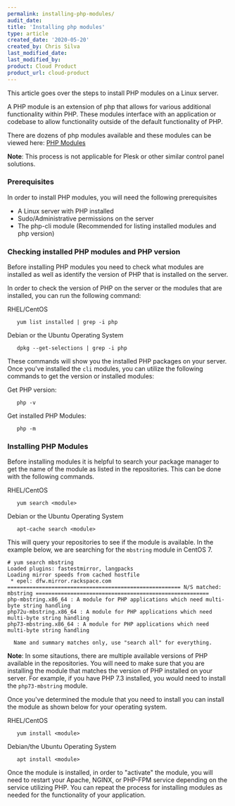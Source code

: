 ```yaml
---
permalink: installing-php-modules/
audit_date:
title: 'Installing php modules'
type: article
created_date: '2020-05-20'
created_by: Chris Silva
last_modified_date:
last_modified_by:
product: Cloud Product
product_url: cloud-product
---
```



This article goes over the steps to install PHP modules on a Linux server. 


A PHP module is an extension of php that allows for various additional functionality within PHP. These modules interface with an application or codebase to allow functionality outside of the default functionality of PHP. 

There are dozens of php modules available and these modules can be viewed here: [PHP Modules](https://www.php.net/manual/en/extensions.alphabetical.php)

**Note**: This process is not applicable for Plesk or other similar control panel solutions. 


### Prerequisites

In order to install PHP modules, you will need the following prerequisites
   - A Linux server with PHP installed 
   - Sudo/Administrative permissions on the server
   - The php-cli module (Recommended for listing installed modules and php version)


### Checking installed PHP modules and PHP version

Before installing PHP modules you need to check what modules are installed as well as identify the version of PHP that is installed on the server. 

In order to check the version of PHP on the server or the modules that are installed, you can run the following command:

RHEL/CentOS

       yum list installed | grep -i php

Debian or the Ubuntu Operating System

       dpkg --get-selections | grep -i php


These commands will show you the installed PHP packages on your server. Once you've installed the `cli` modules, you can utilize the following commands to get the version or installed modules:

Get PHP version:

       php -v

Get installed PHP Modules:

       php -m


### Installing PHP Modules

Before installing modules it is helpful to search your package manager to get the name of the module as listed in the repositories. This can be done with the following commands. 

RHEL/CentOS

       yum search <module>

Debian or the Ubuntu Operating System

       apt-cache search <module>


This will query your repositories to see if the module is available. In the example below, we are searching for the `mbstring` module in CentOS 7.

```
# yum search mbstring
Loaded plugins: fastestmirror, langpacks
Loading mirror speeds from cached hostfile
 * epel: dfw.mirror.rackspace.com
======================================================= N/S matched: mbstring =======================================================
php-mbstring.x86_64 : A module for PHP applications which need multi-byte string handling
php72u-mbstring.x86_64 : A module for PHP applications which need multi-byte string handling
php73-mbstring.x86_64 : A module for PHP applications which need multi-byte string handling

  Name and summary matches only, use "search all" for everything.

```

**Note**: In some sitautions, there are multiple available versions of PHP available in the repositories. You will need to make sure that you are installing the module that matches the version of PHP installed on your server. For example, if you have PHP 7.3 installed, you would need to install the `php73-mbstring` module. 


Once you've determined the module that you need to install you can install the module as shown below for your operating system. 

RHEL/CentOS

       yum install <module>

Debian/the Ubuntu Operating System

       apt install <module>


Once the module is installed, in order to "activate" the module, you will need to restart your Apache, NGINX, or PHP-FPM service depending on the service utilizing PHP. You can repeat the process for installing modules as needed for the functionality of your application. 
